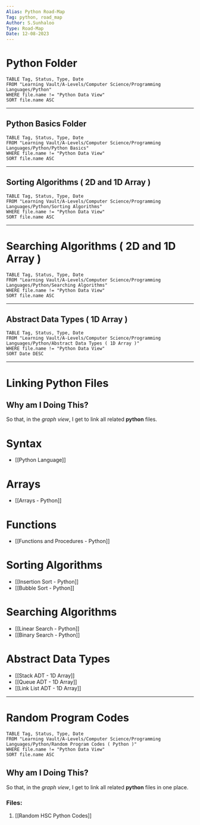 ```yaml
---
Alias: Python Road-Map
Tag: python, road_map
Author: S.Sunhaloo
Type: Road-Map
Date: 12-08-2023
---
```


# Python Folder

```dataview
TABLE Tag, Status, Type, Date
FROM "Learning Vault/A-Levels/Computer Science/Programming Languages/Python"
WHERE file.name != "Python Data View"
SORT file.name ASC
```

---

## Python Basics Folder

```dataview
TABLE Tag, Status, Type, Date
FROM "Learning Vault/A-Levels/Computer Science/Programming Languages/Python/Python Basics"
WHERE file.name != "Python Data View"
SORT file.name ASC
```

---

## Sorting Algorithms ( 2D and 1D Array )

```dataview
TABLE Tag, Status, Type, Date
FROM "Learning Vault/A-Levels/Computer Science/Programming Languages/Python/Sorting Algorithms"
WHERE file.name != "Python Data View"
SORT file.name ASC
```

---

# Searching Algorithms ( 2D and 1D Array )

```dataview
TABLE Tag, Status, Type, Date
FROM "Learning Vault/A-Levels/Computer Science/Programming Languages/Python/Searching Algorithms"
WHERE file.name != "Python Data View"
SORT file.name ASC
```

---

## Abstract Data Types ( 1D Array )

```dataview
TABLE Tag, Status, Type, Date
FROM "Learning Vault/A-Levels/Computer Science/Programming Languages/Python/Abstract Data Types ( 1D Array )"
WHERE file.name != "Python Data View"
SORT Date DESC
```

---

# Linking Python Files

## Why am I Doing This?

So that, in the *graph view*, I get to link all related **python** files.

# Syntax

- [[Python Language]]

# Arrays

- [[Arrays - Python]]

# Functions

- [[Functions and Procedures - Python]]

# Sorting Algorithms

- [[Insertion Sort - Python]]
- [[Bubble Sort - Python]]

# Searching Algorithms

- [[Linear Search - Python]]
- [[Binary Search - Python]]

# Abstract Data Types

- [[Stack ADT - 1D Array]]
- [[Queue ADT - 1D Array]]
- [[Link List ADT - 1D Array]]

---

# Random Program Codes

```dataview
TABLE Tag, Status, Type, Date
FROM "Learning Vault/A-Levels/Computer Science/Programming Languages/Python/Random Program Codes ( Python )"
WHERE file.name != "Python Data View"
SORT file.name ASC
```

## Why am I Doing This?

So that, in the *graph view*, I get to link all related **python** files in one place.

### Files:

1. [[Random HSC Python Codes]]